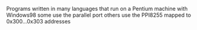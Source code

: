 Programs written in many languages that run on a Pentium machine with Windows98
some use the parallel port others use the PPI8255 mapped to 0x300...0x303 addresses
